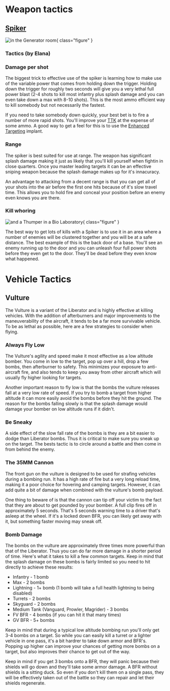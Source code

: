 # Weapon tactics

## [Spiker](../../weapons/Spiker.md)

![ in the
[Generator](../../items/Generator.md) room](../../images/Elana_potato.jpg){ class="figure" }

<h3>

Tactics (by Elana)

</h3>

### Damage per shot

The biggest trick to effective use of the spiker is learning how to make use of
the variable power that comes from holding down the trigger. Holding down the
trigger for roughly two seconds will give you a very lethal full power blast
(2-4 shots to kill most infantry plus splash damage and you can even take down a
max with 8-10 shots). This is the most ammo efficient way to kill somebody but
not necessarily the fastest.

If you need to take somebody down quickly, your best bet is to fire a number of
more rapid shots. You'll improve your
[TTK](../../terminology/Acronyms_and_Slang.md#TTK) at the expense of some ammo. A
good way to get a feel for this is to use the
[Enhanced Targeting](../../implants/Enhanced_Targeting.md) implant.

### Range

The spiker is best suited for use at range. The weapon has significant splash
damage making it just as likely that you'll kill yourself when fightin in close
quarters. Once you master leading targets it can be an effective sniping weapon
because the splash damage makes up for it's innacuracy.

An advantage to attacking from a decent range is that you can get all of your
shots into the air before the first one hits because of it's slow travel time.
This allows you to hold fire and conceal your position before an enemy even
knows you are there.

### Kill whoring

![ and a
[Thumper](../../weapons/Thumper.md) in a
[Bio Laboratory](../../locations/Bio_Laboratory.md)](../../images/Elana_sweeper.jpg){ class="figure" }

The best way to get lots of kills with a Spiker is to use it in an area where a
number of enemies will be clustered together and you will be at a safe distance.
The best example of this is the back door of a base. You'll see an enemy running
up to the door and you can unleash four full power shots before they even get to
the door. They'll be dead before they even know what happened.

# Vehicle Tactics

## Vulture

The Vulture is a variant of the Liberator and is highly effective at killing
vehicles. With the addition of afterburners and major improvements to the
maneuverability of the aircraft, it tends to be a far more survivable vehicle.
To be as lethal as possible, here are a few strategies to consider when flying.

### Always Fly Low

The Vulture's agility and speed make it most effective as a low altitude bomber.
You come in low to the target, pop up over a hill, drop a few bombs, then
afterburner to safety. This minimizes your exposure to anti-aircraft fire, and
also tends to keep you away from other aircraft which will usually fly higher
looking for targets.

Another important reason to fly low is that the bombs the vulture releases fall
at a very low rate of speed. If you try to bomb a target from higher altitude it
can more easily avoid the bombs before they hit the ground. The reason for the
bombs falling slowly is that the splash damage would damage your bomber on low
altitude runs if it didn't.

### Be Sneaky

A side effect of the slow fall rate of the bombs is they are a bit easier to
dodge than Liberator bombs. Thus it is critical to make sure you sneak up on the
target. The bests tactic is to circle around a battle and then come in from
behind the enemy.

### The 35MM Cannon

The front gun on the vulture is designed to be used for strafing vehicles during
a bombing run. It has a high rate of fire but a very long reload time, making it
a poor choice for hovering and camping targets. However, it can add quite a bit
of damage when combined with the vulture's bomb payload.

One thing to beware of is that the cannon can tip off your victim to the fact
that they are about to get pounded by your bomber. A full clip fires off in
approximately 5 seconds. That's 5 seconds warning time to a driver that's asleep
at the wheel. If it's a locked down BFR, you can likely get away with it, but
something faster moving may sneak off.

### Bomb Damage

The bombs on the vulture are approximately three times more powerful than that
of the Liberator. Thus you can do far more damage in a shorter period of time.
Here's what it takes to kill a few common targets. Keep in mind that the splash
damage on these bombs is fairly limited so you need to hit directly to achieve
these results:

- Infantry - 1 bomb
- Max - 2 bombs
- Lightning - 1+ bomb (1 bomb will take a full health lightning to being
  disabled)
- Turrets - 2 bombs
- Skyguard - 2 bombs
- Medium Tank (Vanguard, Prowler, Magrider) - 3 bombs
- FV BFR - 4 bombs (if you can hit it that many times)
- GV BFR - 5+ bombs

Keep in mind that during a typical low altitude bombing run you'll only get 3-4
bombs on a target. So while you can easily kill a turret or a lighter vehicle in
one pass, it's a bit hardrer to take down armor and BFR's. Popping up higher can
improve your chances of getting more bombs on a target, but also improves their
chance to get out of the way.

Keep in mind if you get 3 bombs onto a BFR, they will panic because their
shields will go down and they'll take some armor damage. A BFR without shields
is a sitting duck. So even if you don't kill them on a single pass, they will be
effectively taken out of the battle so they can repair and let their shields
regenerate.
